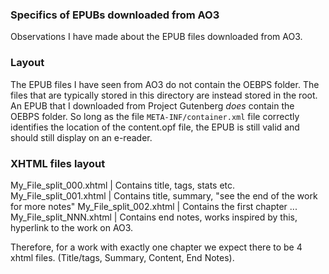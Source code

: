 ### Specifics of EPUBs downloaded from AO3
Observations I have made about the EPUB files downloaded from AO3.

### Layout
The EPUB files I have seen from AO3 do not contain the OEBPS folder. The files that are typically stored in this directory are instead stored in the root.
An EPUB that I downloaded from Project Gutenberg *does* contain the OEBPS folder.
So long as the file `META-INF/container.xml` file correctly identifies the location of the content.opf file, the EPUB is still valid and should still display on an e-reader.

### XHTML files layout

My_File_split_000.xhtml | Contains title, tags, stats etc.
My_File_split_001.xhtml | Contains title, summary, "see the end of the work for more notes"
My_File_split_002.xhtml | Contains the first chapter
...
My_File_split_NNN.xhtml | Contains end notes, works inspired by this, hyperlink to the work on AO3.

Therefore, for a work with exactly one chapter we expect there to be 4 xhtml files. (Title/tags, Summary, Content, End Notes).